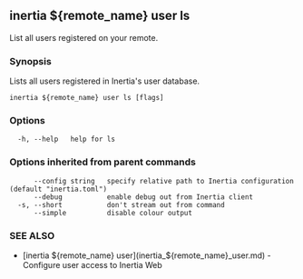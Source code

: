 ## inertia ${remote_name} user ls

List all users registered on your remote.

### Synopsis

Lists all users registered in Inertia's user database.

```
inertia ${remote_name} user ls [flags]
```

### Options

```
  -h, --help   help for ls
```

### Options inherited from parent commands

```
      --config string   specify relative path to Inertia configuration (default "inertia.toml")
      --debug           enable debug out from Inertia client
  -s, --short           don't stream out from command
      --simple          disable colour output
```

### SEE ALSO

* [inertia ${remote_name} user](inertia_${remote_name}_user.md)	 - Configure user access to Inertia Web

